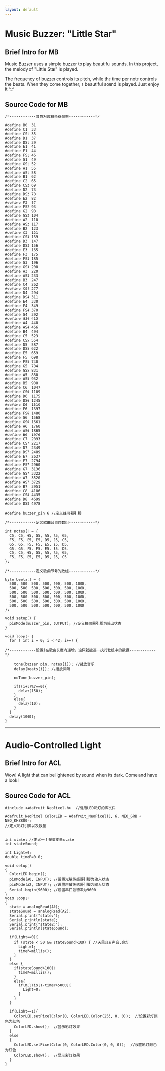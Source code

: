 ```yaml
---
layout: default
---
```


# [](#header-1)Music Buzzer: "Little Star"

## [](#header-2)Brief Intro for MB

Music Buzzer uses a simple buzzer to play beautiful sounds. In this project, the melody of "Little Star" is played.

The frequency of buzzer controls its pitch, while the time per note controls the beats. When they come together, a beautiful sound is played. Just enjoy it ^_^

## [](#header-2)Source Code for MB

```Arduino
/*------------音符对应蜂鸣器频率------------*/

#define B0  31
#define C1  33
#define CS1 35
#define D1  37
#define DS1 39
#define E1  41
#define F1  44
#define FS1 46
#define G1  49
#define GS1 52
#define A1  55
#define AS1 58
#define B1  62
#define C2  65
#define CS2 69
#define D2  73
#define DS2 78
#define E2  82
#define F2  87
#define FS2 93
#define G2  98
#define GS2 104
#define A2  110
#define AS2 117
#define B2  123
#define C3  131
#define CS3 139
#define D3  147
#define DS3 156
#define E3  165
#define F3  175
#define FS3 185
#define G3  196
#define GS3 208
#define A3  220
#define AS3 233
#define B3  247
#define C4  262
#define CS4 277
#define D4  294
#define DS4 311
#define E4  330
#define F4  349
#define FS4 370
#define G4  392
#define GS4 415
#define A4  440
#define AS4 466
#define B4  494
#define C5  523
#define CS5 554
#define D5  587
#define DS5 622
#define E5  659
#define F5  698
#define FS5 740
#define G5  784
#define GS5 831
#define A5  880
#define AS5 932
#define B5  988
#define C6  1047
#define CS6 1109
#define D6  1175
#define DS6 1245
#define E6  1319
#define F6  1397
#define FS6 1480
#define G6  1568
#define GS6 1661
#define A6  1760
#define AS6 1865
#define B6  1976
#define C7  2093
#define CS7 2217
#define D7  2349
#define DS7 2489
#define E7  2637
#define F7  2794
#define FS7 2960
#define G7  3136
#define GS7 3322
#define A7  3520
#define AS7 3729
#define B7  3951
#define C8  4186
#define CS8 4435
#define D8  4699
#define DS8 4978

#define buzzer_pin 6 //定义蜂鸣器引脚

/*------------定义歌曲音调的数组------------*/

int notes[] = {
  C5, C5, G5, G5, A5, A5, G5,
  F5, F5, E5, E5, D5, D5, C5, 
  G5, G5, F5, F5, E5, E5, D5,
  G5, G5, F5, F5, E5, E5, D5,
  C5, C5, G5, G5, A5, A5, G5,
  F5, F5, E5, E5, D5, D5, C5
};

/*------------定义歌曲节奏的数组------------*/

byte beats[] = {
  500, 500, 500, 500, 500, 500, 1000,
  500, 500, 500, 500, 500, 500, 1000,
  500, 500, 500, 500, 500, 500, 1000,
  500, 500, 500, 500, 500, 500, 1000,
  500, 500, 500, 500, 500, 500, 1000,
  500, 500, 500, 500, 500, 500, 1000
};

void setup() {
  pinMode(buzzer_pin, OUTPUT); //定义蜂鸣器引脚为输出状态
}

void loop() {
  for ( int i = 0; i < 42; i++) {

/*------------设置i在歌曲长度内递增，这样就能逐一执行数组中的数据------------*/

    tone(buzzer_pin, notes[i]); //播放音乐
    delay(beats[i]); //播放间隔

    noTone(buzzer_pin);

    if((i+1)%7==0){
      delay(150);
    }
    else{
      delay(10);
    }
  }
  delay(1000);
}
```

* * *

# [](#header-1)Audio-Controlled Light

## [](#header-2)Brief Intro for ACL

Wow! A light that can be lightened by sound when its dark. Come and have a look!

## [](#header-2)Source Code for ACL

```Arduino
#include <Adafruit_NeoPixel.h>  //调用LED彩灯的库文件

Adafruit_NeoPixel ColorLED = Adafruit_NeoPixel(1, 6, NEO_GRB + NEO_KHZ800);
//定义彩灯引脚以及数量


int state; //定义一个整数变量state
int stateSound;

int Light=0;
double timeP=0.0;

void setup()
{
  ColorLED.begin();
  pinMode(A0, INPUT); //设置光敏传感器引脚为输入状态
  pinMode(A2, INPUT); //设置声敏传感器引脚为输入状态
  Serial.begin(9600); //设置串口波特率为9600
}
void loop()
{
  state = analogRead(A0);
  stateSound = analogRead(A2);
  Serial.print("state:");
  Serial.println(state);
  Serial.print("state2:");
  Serial.println(stateSound);

  if(Light==0){
    if (state < 50 && stateSound>100) { //天黑且有声音,亮灯
      Light=1;
      timeP=millis();
    }
  }
  else {
    if(stateSound>100){
      timeP=millis();
    }
    else{
      if(millis()-timeP>5000){
        Light=0;
      }
    }
  }

  if(Light==1){
    ColorLED.setPixelColor(0, ColorLED.Color(255, 0, 0));  //设置彩灯颜色为红色
    ColorLED.show();  //显示彩灯效果
  }
  else
  {
    ColorLED.setPixelColor(0, ColorLED.Color(0, 0, 0));  //设置彩灯颜色为红色
    ColorLED.show();  //显示彩灯效果
  }
}
```


